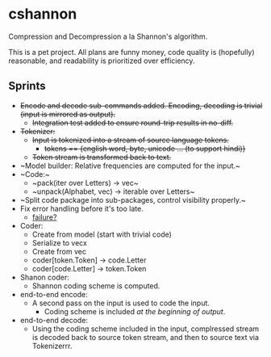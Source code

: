 # cshannon

Compression and Decompression a la Shannon's algorithm.

This is a pet project. All plans are funny money, code quality is (hopefully)
reasonable, and readability is prioritized over efficiency.

## Sprints

* ~~Encode and decode sub-commands added. Encoding, decoding is trivial (input is
  mirrored as output).~~
  * ~~Integration test added to ensure round-trip results in no-diff.~~
* ~~Tokenizer:~~
  * ~~Input is tokenized into a stream of source language tokens.~~
    * ~~tokens == {english word, byte, unicode ... (to support hindi)}~~
  * ~~Token stream is transformed back to text.~~
* ~Model builder: Relative frequencies are computed for the input.~
* ~Code:~
  * ~pack(iter over Letters) -> vec<u8>~
  * ~unpack(Alphabet, vec<u8>) -> iterable over Letters~
* ~Split code package into sub-packages, control visibility properly.~
* Fix error handling before it's too late.
  * [failure?](https://github.com/rust-lang-nursery/failure)
* Coder:
  * Create from model (start with trivial code)
  * Serialize to vec<u8>x
  * Create from vec<u8>
  * coder[token.Token] -> code.Letter
  * coder[code.Letter] -> token.Token
* Shanon coder:
  * Shannon coding scheme is computed.
* end-to-end encode:
    * A second pass on the input is used to code the input.
      * Coding scheme is included _at the beginning of output_.
* end-to-end decode:
  * Using the coding scheme included in the input, complressed stream is decoded
    back to source token stream, and then to source text via Tokenizerrr.
